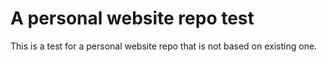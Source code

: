# A personal website repo test

This is a test for a personal website repo that is not based on existing one.
